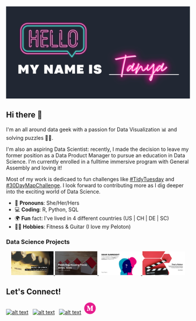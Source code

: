 
![](Tanya.png)

Hi there 👋 
---

I'm an all around data geek with a passion for Data Visualization :bar_chart: and solving puzzles :female_detective:.

I'm also an aspiring Data Scientist: recently, I made the decision to leave my former position as a Data Product Manager to pursue an education in Data Science. I'm currently enrolled in a fulltime immersive program with General Assembly and loving it!

Most of my work is dedicaed to fun challenges like [#TidyTuesday](TidyTuesday) and [#30DayMapChallenge](30DayMapChallenge). I look forward to contributing more as I dig deeper into the exciting world of Data Science. 

- :rainbow: **Pronouns**: She/Her/Hers 
- :computer: **Coding**: R, Python, SQL
- :earth_africa: **Fun** fact: I've lived in 4 different countries (US | CH | DE | SC)
- :biking_woman: **Hobbies**: Fitness & Guitar (I love my Peloton)


### Data Science Projects

<p align="center">
  <a href="https://github.com/tashapiro/predicting-song-music-genre"> <img src="/images/ds-projects/music-or-lyrics.png" width="23%" /> </a>
  <a href = "https://github.com/tashapiro/predicting-housing-prices"> <img src="/images/ds-projects/ames-housing.jpg" width="23%" />  </a>
  <a href = "https://github.com/tashapiro/subreddit-askwomen-askmen"><img src="/images/ds-projects/dear-subreddit.jpg" width="23%" /> </a>
  <a href = "https://github.com/tashapiro/nlp-rotten-tomatoes"><img src="/images/ds-projects/rotten-tomatoes.jpg" width="23%" /></a>
</p>

Let's Connect!
---
 [![alt text][1.1]][1]  &nbsp; [![alt text][2.1]][2] &nbsp; [![alt text][3.1]][3]&nbsp; [![alt text][4.1]][4]




<!-- social icons-->


[1.1]: https://www.iconsdb.com/icons/download/barbie-pink/twitter-4-32.png
[2.1]: https://www.iconsdb.com/icons/download/barbie-pink/linkedin-4-32.png
[3.1]: https://www.iconsdb.com/icons/download/barbie-pink/github-9-32.png
[4.1]: images/social-icons/medium-pink.png


<!-- links to social-->
[1]: https://twitter.com/tanya_shapiro
[2]: https://www.linkedin.com/in/shapirotanya/
[3]: https://github.com/tanyashapiro
[4]: https://medium.com/@tanyashapiro_72192
